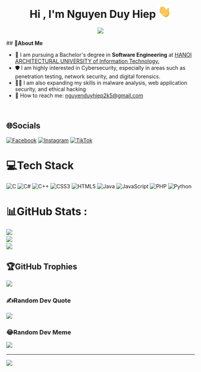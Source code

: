 <h1 align="center"><b>Hi , I'm Nguyen Duy Hiep </b><img src="hello.gif" width="35"></h1>
<p align="center">
  <a href="https://github.com/DenverCoder1/readme-typing-svg">
    <img src="https://readme-typing-svg.herokuapp.com?font=Fira+Code&size=22&duration=3000&pause=1000&color=00F7FF&center=true&vCenter=true&width=900&lines=Cybersecurity+Developer;Self-taught+Security+Researcher;IT+Student+specializing+in+Cybersecurity;Secure+Javascript+Fullstack+Developer;CTF+Player+%7C+Ethical+Hacker;Offensive+and+Defensive+Security+Learner;Always+curious+about+how+systems+break+and+how+to+protect+them">
  </a>
</p>
## 💫<b>About Me</b>
<br>

- 🔭 I am pursuing a Bachelor's degree in <b>Software Engineering</b> at <a href="https://hau.edu.vn/">HANOI ARCHITECTURAL UNIVERSITY of Information Technology.</a>
- 🛡️ I am highly interested in Cybersecurity, especially in areas such as penetration testing, network security, and digital forensics. 
- 👨‍💻 I am also expanding my skills in malware analysis, web application security, and ethical hacking
- 📧 How to reach me: <a href="mailto:nguyenduyhiep2k5@gmail.com">nguyenduyhiep2k5@gmail.com</a>
<br>

## 🌐Socials
[![Facebook](https://img.shields.io/badge/Facebook-%231877F2.svg?logo=Facebook&logoColor=white)](https://facebook.com/duyhiep223) [![Instagram](https://img.shields.io/badge/Instagram-%23E4405F.svg?logo=Instagram&logoColor=white)](https://instagram.com/_duyhiep223_) [![TikTok](https://img.shields.io/badge/TikTok-%23000000.svg?logo=TikTok&logoColor=white)](https://tiktok.com/@duyhiep_223) 

# 💻Tech Stack
![C](https://img.shields.io/badge/c-%2300599C.svg?style=plastic&logo=c&logoColor=white) ![C#](https://img.shields.io/badge/c%23-%23239120.svg?style=plastic&logo=c-sharp&logoColor=white) ![C++](https://img.shields.io/badge/c++-%2300599C.svg?style=plastic&logo=c%2B%2B&logoColor=white) ![CSS3](https://img.shields.io/badge/css3-%231572B6.svg?style=plastic&logo=css3&logoColor=white) ![HTML5](https://img.shields.io/badge/html5-%23E34F26.svg?style=plastic&logo=html5&logoColor=white) ![Java](https://img.shields.io/badge/java-%23ED8B00.svg?style=plastic&logo=java&logoColor=white) ![JavaScript](https://img.shields.io/badge/javascript-%23323330.svg?style=plastic&logo=javascript&logoColor=%23F7DF1E) ![PHP](https://img.shields.io/badge/php-%23777BB4.svg?style=plastic&logo=php&logoColor=white) ![Python](https://img.shields.io/badge/python-3670A0?style=plastic&logo=python&logoColor=ffdd54)
# 📊GitHub Stats :
![](https://github-readme-stats.vercel.app/api?username=ndh223&theme=radical&hide_border=false&include_all_commits=false&count_private=false)<br/>
![](https://github-readme-streak-stats.herokuapp.com/?user=ndh223&theme=radical&hide_border=false)<br/>
![](https://github-readme-stats.vercel.app/api/top-langs/?username=ndh223&theme=radical&hide_border=false&include_all_commits=false&count_private=false&layout=compact)

## 🏆GitHub Trophies
![](https://github-trophies.vercel.app/?username=ndh223&theme=radical&no-frame=false&no-bg=false&margin-w=4)

### ✍️Random Dev Quote
![](https://quotes-github-readme.vercel.app/api?type=horizontal&theme=radical)

### 😂Random Dev Meme
<img src="https://random-memer.herokuapp.com/" width="512px"/>

---
[![](https://visitcount.itsvg.in/api?id=ndh223&icon=0&color=0)](https://visitcount.itsvg.in)
